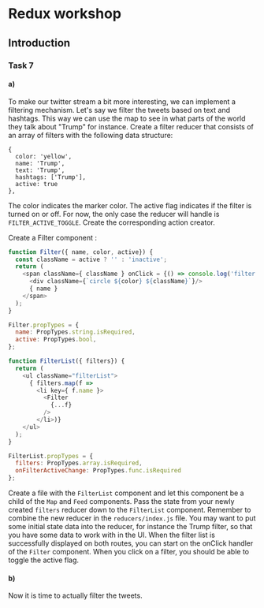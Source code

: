 # Redux workshop
## Introduction

### Task 7
#### a)
To make our twitter stream a bit more interesting, we can implement a filtering mechanism.
Let's say we filter the tweets based on text and hashtags.
This way we can use the map to see in what parts of the world they talk about "Trump" for instance.
Create a filter reducer that consists of an array of filters with the following data structure:
```
{
  color: 'yellow',
  name: 'Trump',
  text: 'Trump',
  hashtags: ['Trump'],
  active: true
},
```
The color indicates the marker color. The active flag indicates if the filter is turned on or off.
For now, the only case the reducer will handle is `FILTER_ACTIVE_TOGGLE`.
Create the corresponding action creator.

Create a Filter component :

```javascript
function Filter({ name, color, active}) {
  const className = active ? '' : 'inactive';
  return (
    <span className={ className } onClick = {() => console.log('filter click')}>
      <div className={`circle ${color} ${className}`}/>
      { name }
    </span>
  );
}

Filter.propTypes = {
  name: PropTypes.string.isRequired,
  active: PropTypes.bool,
};

function FilterList({ filters}) {
  return (
    <ul className="filterList">
      { filters.map(f =>
        <li key={ f.name }>
          <Filter
            {...f}
          />
        </li>)}
    </ul>
  );
}

FilterList.propTypes = {
  filters: PropTypes.array.isRequired,
  onFilterActiveChange: PropTypes.func.isRequired
};
```
Create a file with the `FilterList` component and let this component be a child of the `Map` and `Feed` components.
Pass the state from your newly created `filters` reducer down to the `FilterList` component.
Remember to combine the new reducer in the `reducers/index.js` file.
You may want to put some initial state data into the reducer, for instance the Trump filter, so that you have some data to work with in the UI.
When the filter list is successfully displayed on both routes, you can start on the onClick handler of the `Filter` component.
When you click on a filter, you should be able to toggle the active flag.

#### b)
Now it is time to actually filter the tweets.



